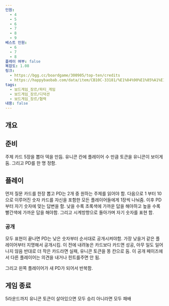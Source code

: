 ```yaml
---
인원:
  - 4
  - 5
  - 6
  - 7
  - 8
  - 9
베스트 인원:
  - 6
  - 7
  - 8
플레이 여부: false
복잡도: 1.08
링크:
  - https://bgg.cc/boardgame/300905/top-ten/credits
  - https://happybaobab.com/data/item/CB10C-33181/%E1%84%90%E1%85%A1%E1%86%B8%E1%84%90%E1%85%A6%E1%86%ABTV_%E1%84%92%E1%85%A1%E1%86%AB%E1%84%80%E1%85%B3%E1%86%AF%E1%84%89%E1%85%A5%E1%86%AF%E1%84%86%E1%85%A7%E1%86%BC%E1%84%89%E1%85%A5c.pdf
tags:
  - 보드게임_장르/파티_게임
  - 보드게임_장르/디덕션
  - 보드게임_장르/협력
내용: false
---
```

## 개요
## 준비
주제 카드 5장을 뽑아 덱을 만듬.
유니콘 칸에 플레이어 수 만큼 토큰을 유니콘이 보이게 둠.
그리고 PD를 한 명 정함.
## 플레이
먼저 질문 카드를 한장 뽑고 PD는 2개 중 원하는 주제를 읽어야 함.
다음으로 1 부터 10으로 이루어진 숫자 카드를 자신을 포함한 모든 플레이어들에게 1장씩 나눠줌.
이후 PD부터 자기 숫자에 맞는 답변을 함.
낮을 수록 초록색에 가까운 답을 해야하고 높을 수록 빨간색에 가까운 답을 해야함.
그리고 시계방향으로 돌아가며 자기 숫자를 표현 함.
### 공개
모두 표현이 끝나면 PD는 낮은 숫자부터 순서대로 공개시켜야함.
가장 낮을거 같은 플레이어부터 지명해서 공개시킴.
이 전에 내려놓은 카드보다 카드면 성공, 아무 일도 일어나지 않음
반대로 더 작은 카드라면 실패, 유니콘 토큰을 똥 칸으로 둠.
이 공개 페이즈에서 다른 플레이어는 의견을 내거나 힌트를주면 안 됨.

그리고 왼쪽 플레이어가 새 PD가 되어서 반복함.
## 게임 종료
5라운드까지 유니콘 토큰이 살아있으면 모두 승리
아니라면 모두 패배